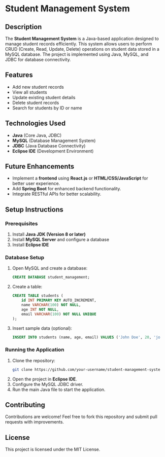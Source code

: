 # Student Management System

## Description

The **Student Management System** is a Java-based application designed to manage student records efficiently. This system allows users to perform CRUD (Create, Read, Update, Delete) operations on student data stored in a MySQL database. The project is implemented using Java, MySQL, and JDBC for database connectivity.

## Features

- Add new student records
- View all students
- Update existing student details
- Delete student records
- Search for students by ID or name

## Technologies Used

- **Java** (Core Java, JDBC)
- **MySQL** (Database Management System)
- **JDBC** (Java Database Connectivity)
- **Eclipse IDE** (Development Environment)

## Future Enhancements

- Implement a **frontend** using **React.js** or **HTML/CSS/JavaScript** for better user experience.
- Add **Spring Boot** for enhanced backend functionality.
- Integrate RESTful APIs for better scalability.

## Setup Instructions

### Prerequisites

1. Install **Java JDK (Version 8 or later)**
2. Install **MySQL Server** and configure a database
3. Install **Eclipse IDE**

### Database Setup

1. Open MySQL and create a database:
   ```sql
   CREATE DATABASE student_management;
   ```
2. Create a table:
   ```sql
   CREATE TABLE students (
       id INT PRIMARY KEY AUTO_INCREMENT,
       name VARCHAR(100) NOT NULL,
       age INT NOT NULL,
       email VARCHAR(100) NOT NULL UNIQUE
   );
   ```
3. Insert sample data (optional):
   ```sql
   INSERT INTO students (name, age, email) VALUES ('John Doe', 20, 'johndoe@example.com');
   ```

### Running the Application

1. Clone the repository:
   ```bash
   git clone https://github.com/your-username/student-management-system.git
   ```
2. Open the project in **Eclipse IDE**.
3. Configure the MySQL JDBC driver.
4. Run the main Java file to start the application.

## Contributing

Contributions are welcome! Feel free to fork this repository and submit pull requests with improvements.

## License

This project is licensed under the MIT License.

